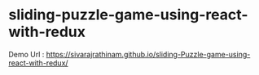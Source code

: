 # sliding-puzzle-game-using-react-with-redux

Demo Url : https://sivarajrathinam.github.io/sliding-Puzzle-game-using-react-with-redux/
